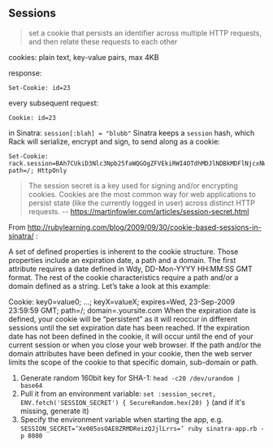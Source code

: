 ## Sessions

> set a cookie that persists an identifier across multiple HTTP requests, and then relate these requests to each other

cookies: plain text, key-value pairs, max 4KB

response:
```
Set-Cookie: id=23
```

every subsequent request:
```
Cookie: id=23
```

in Sinatra: `session[:blah] = "blubb"`
Sinatra keeps a `session` hash, which Rack will serialize, encrypt and sign, to send along as a cookie:
```
Set-Cookie: rack.session=BAh7CUkiD3Nlc3Npb25faWQGOgZFVEkiRWI4OTdhMDJlNDBkMDFlNjcxNWUw%0AZGI1ZWU5MzQ0YTQyMjAzYjFiZTE2YzYxNzgwMWQxYjI3NzhiOWNhYTQ4YzUG%0AOwBGSSIJY3NyZgY7AEZJIiU2ZjdjN2Y0ZmM0MTdmMGJkNjBkNmY5MmQ1NDEx%0ANGQ4ZgY7AEZJIg10cmFja2luZwY7AEZ7B0kiFEhUVFBfVVNFUl9BR0VOVAY7%0AAFRJIi03NGNlNDIxYTczNjMwZDY3MWViNTlkYzIzN2YyN2M5NGU3ZWU4NTRm%0ABjsARkkiGUhUVFBfQUNDRVBUX0xBTkdVQUdFBjsAVEkiLTA3NjBhNDRjMzU0%0AODIxMzJjZjIyNDQyYTBkODhjMDhiYjg1NTYyNTAGOwBGSSIIZm9vBjsARkki%0ACGJhcgY7AFQ%3D%0A; path=/; HttpOnly
```

> The session secret is a key used for signing and/or encrypting cookies.
> Cookies are the most common way for web applications to persist state (like the currently logged in user) across distinct HTTP requests.
-- https://martinfowler.com/articles/session-secret.html

From http://rubylearning.com/blog/2009/09/30/cookie-based-sessions-in-sinatra/ :

A set of defined properties is inherent to the cookie structure. Those properties include an expiration date, a path and a domain. The first attribute requires a date defined in Wdy, DD-Mon-YYYY HH:MM:SS GMT format. The rest of the cookie characteristics require a path and/or a domain defined as a string. Let’s take a look at this example:

Cookie: key0=value0; ...; keyX=valueX; expires=Wed, 23-Sep-2009 23:59:59 GMT; path=/; domain=.yoursite.com
When the expiration date is defined, your cookie will be “persistent” as it will reoccur in different sessions until the set expiration date has been reached. If the expiration date has not been defined in the cookie, it will occur until the end of your current session or when you close your web browser. If the path and/or the domain attributes have been defined in your cookie, then the web server limits the scope of the cookie to that specific domain, sub-domain or path.


1. Generate random 160bit key for SHA-1: `head -c20 /dev/urandom | base64`
2. Pull it from an environment variable: `set :session_secret, ENV.fetch('SESSION_SECRET') { SecureRandom.hex(20) }`
   (and if it's missing, generate it)
3. Specify the environment variable when starting the app, e.g. `SESSION_SECRET=’Xe005osOAE8ZRMDReizQJjlLrrs=’ ruby sinatra-app.rb -p 8080`
